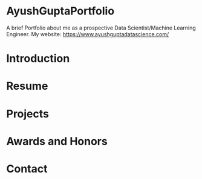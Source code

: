 # AyushGuptaPortfolio
A brief Portfolio about me as a prospective Data Scientist/Machine Learning Engineer. My website: https://www.ayushguptadatascience.com/

# Introduction

# Resume

# Projects

# Awards and Honors

# Contact
